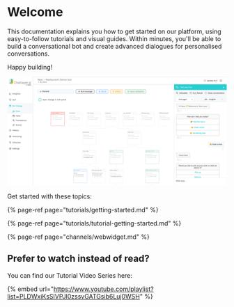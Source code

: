# Welcome

This documentation explains you how to get started on our platform, using easy-to-follow tutorials and visual guides. Within minutes, you'll be able to build a conversational bot and create advanced dialogues for personalised conversations.

Happy building!

![](.gitbook/assets/platform-screenshot.png)

  
Get started with these topics:

{% page-ref page="tutorials/getting-started.md" %}

{% page-ref page="tutorials/tutorial-getting-started.md" %}

{% page-ref page="channels/webwidget.md" %}



## Prefer to watch instead of read? 

You can find our Tutorial Video Series here:

{% embed url="https://www.youtube.com/playlist?list=PLDWxiKsSIVPJl0zssvGATGsib6Luj0WSH" %}



